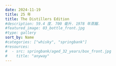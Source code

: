 ```yaml
---
date: 2024-11-19
title: 25 年
title: The Distillers Edition
#description: 59.4 度. 700 毫升. 1978 年蒸餾.
#featured_image: 03_bottle_front.jpg
#type: gallery
sort_by: Name
#categories: ["whisky", "springbank"]
#resources:
#  - src: springbank/aged_32_years/box_front.jpg
#    title: "anyway"
---
```

